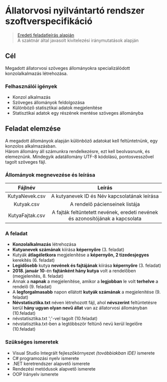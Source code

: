 # Állatorvosi nyilvántartó rendszer szoftverspecifikáció
> [Eredeti feladatleírás alapján](https://infojegyzet.hu/vizsgafeladatok/okj-programozas/szoftverfejleszto-180531/) \
> A szaktnár által javasolt kivitelezési iránymutatások alapján


## Cél

Megadott állatorvosi szöveges állományokra specializálódott konzolalkalmazás létrehozása.

### Felhasználói igények
- Konzol alkalmazás
- Szöveges állományok feldolgozása
- Különböző statisztikai adatok megjelenítése
- Statisztikai adatok egy részének mentése szöveges állományba

## Feladat elemzése
A megadott állományok alapján különböző adatokat kell feltüntetnünk, egy konzolos alkalmazásban. \
Három állomány áll számunkra rendelkezésre, ezt kell beolvasnunk, és elemeznünk.
Mindegyik adatállomány UTF-8 kódolású, pontosvesszővel tagolt szöveges fájl.
### Állományok megnevezése és leírása

|   **Fájlnév**   	|                                   **Leírás**                                  	|
|:---------------:	|:-----------------------------------------------------------------------------:	|
| KutyaNevek.csv  	| A kutyanevek ID és Név kapcsolatának leírása                                  	|
| Kutyak.csv      	| A rendelő pácienseinek listája                                                	|
| KutyaFajtak.csv 	| A fajták feltüntetett nevének, eredeti nevének és azonosítójának a kapcsolata 	|


### A feladat
- **Konzolalkalmazás**  létrehozása
- **Kutyanevek számának** kiírása **képernyőre** (3. feladat)
- Kutyák **átlagéletkora** megjelenítése a **képernyőn, 2 tizedesjegyes** kerekítés (6. feladat)
- **Legidősebb** kutya **nevének és fajtájának** kiírása **képernyőre** (3. feladat)
- **2018. január 10**-én **fajtánként hány kutya** volt a rendelőben (megjelenítés, 8. feladat)
- Annak a **napnak** a megjelenítése, amikor a **legjobban** le volt **terhelve** a rendelő (9. feladat)
- A **legforgalmasabb** napon ellátott **kutyák számának** a megjelenítése (9. feladat)
- **Névstatisztika.txt** néven létrehozott fájl, ahol **névszerint** feltüntetésre kerül **hány ugyan olyan nevű állat** van az állatorvosi állományban (10.feladat)
- névstatisztika.txt ';'-vel tagolt (10.feladat)
- névstatisztika.txt-ben a legtöbbször feltünő nevü kerül legelőre (10.feladat)

### Szükséges ismeretek
- Visual Studio Integrált fejleszőkörnyezet _(továbbiakban IDE)_ ismerete
- C# programozási nyelv ismerete
- .NET keretrendszer alapvető ismerete
- Rendezési metódusok alapvető ismerete
- OOP Irányelv ismerete

